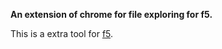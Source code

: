 **An extension of chrome for file exploring for f5.**

This is a extra tool for [f5](f5).

[f5]:https://github.com/island205/f5